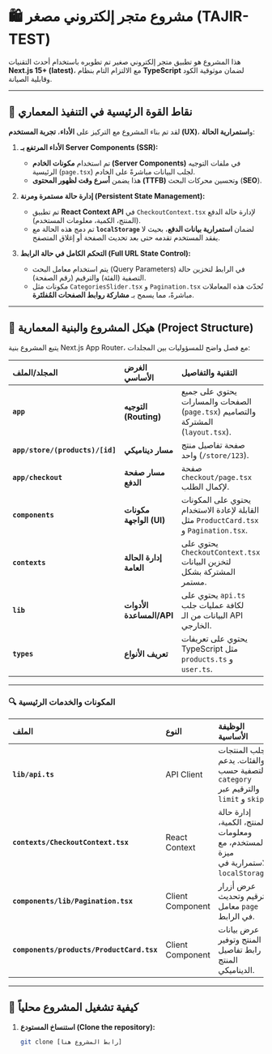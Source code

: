 # 🛍️ مشروع متجر إلكتروني مصغر (TAJIR-TEST)

هذا المشروع هو تطبيق متجر إلكتروني صغير تم تطويره باستخدام أحدث التقنيات **Next.js 15+ (latest)**، مع الالتزام التام بنظام **TypeScript** لضمان موثوقية الكود وقابلية الصيانة.

---

## 🌟 نقاط القوة الرئيسية في التنفيذ المعماري

لقد تم بناء المشروع مع التركيز على **الأداء**، **تجربة المستخدم (UX)**، و**استمرارية الحالة**:

1. **الأداء المرتفع بـ Server Components (SSR):**

   - تم استخدام **مكونات الخادم (Server Components)** في ملفات التوجيه الرئيسية (`page.tsx`) لجلب البيانات مباشرةً على الخادم.
   - هذا يضمن **أسرع وقت لظهور المحتوى (TTFB)** وتحسين محركات البحث (**SEO**).

2. **إدارة حالة مستمرة ومرنة (Persistent State Management):**

   - تم تطبيق **React Context API** في `CheckoutContext.tsx` لإدارة حالة الدفع (المنتج، الكمية، معلومات المستخدم).
   - تم دمج هذه الحالة مع **`localStorage`** لضمان **استمرارية بيانات الدفع**، بحيث لا يفقد المستخدم تقدمه حتى بعد تحديث الصفحة أو إغلاق المتصفح.

3. **التحكم الكامل في حالة الرابط (Full URL State Control):**
   - يتم استخدام معامل البحث (Query Parameters) في الرابط لتخزين حالة التصفية (الفئة) والترقيم (رقم الصفحة).
   - مكونات مثل `CategoriesSlider.tsx` و `Pagination.tsx` تُحدّث هذه المعاملات مباشرةً، مما يسمح بـ **مشاركة روابط الصفحات المُفلتَرة**.

---

## 📁 هيكل المشروع والبنية المعمارية (Project Structure)

يتبع المشروع بنية Next.js App Router، مع فصل واضح للمسؤوليات بين المجلدات:

| المجلد/الملف                    | الغرض الأساسي            | التقنية والتفاصيل                                                                     |
| :------------------------------ | :----------------------- | :------------------------------------------------------------------------------------ |
| **`app`**                       | **التوجيه (Routing)**    | يحتوي على جميع الصفحات والمسارات (`page.tsx`) والتصاميم المشتركة (`layout.tsx`).      |
| **`app/store/(products)/[id]`** | **مسار ديناميكي**        | صفحة تفاصيل منتج واحد (`/store/123`).                                                 |
| **`app/checkout`**              | **مسار صفحة الدفع**      | صفحة `checkout/page.tsx` لإكمال الطلب.                                                |
| **`components`**                | **مكونات الواجهة (UI)**  | يحتوي على المكونات القابلة لإعادة الاستخدام مثل `ProductCard.tsx` و `Pagination.tsx`. |
| **`contexts`**                  | **إدارة الحالة العامة**  | يحتوي على `CheckoutContext.tsx` لتخزين البيانات المشتركة بشكل مستمر.                  |
| **`lib`**                       | **الأدوات المساعدة/API** | يحتوي على `api.ts` لكافة عمليات جلب البيانات من الـ API الخارجي.                      |
| **`types`**                     | **تعريف الأنواع**        | يحتوي على تعريفات TypeScript مثل `products.ts` و `user.ts`.                           |

---

### 🔍 المكونات والخدمات الرئيسية

| الملف                                     | النوع            | الوظيفة الأساسية                                                                     |
| :---------------------------------------- | :--------------- | :----------------------------------------------------------------------------------- |
| **`lib/api.ts`**                          | API Client       | جلب المنتجات والفئات. يدعم التصفية حسب `category` والترقيم عبر `limit` و `skip`.     |
| **`contexts/CheckoutContext.tsx`**        | React Context    | إدارة حالة المنتج، الكمية، ومعلومات المستخدم، مع ميزة الاستمرارية في `localStorage`. |
| **`components/lib/Pagination.tsx`**       | Client Component | عرض أزرار الترقيم وتحديث معامل `page` في الرابط.                                     |
| **`components/products/ProductCard.tsx`** | Client Component | عرض بيانات المنتج وتوفير رابط تفاصيل المنتج الديناميكي.                              |

---

## 🔧 كيفية تشغيل المشروع محلياً

1. **استنساخ المستودع (Clone the repository):**
   ```bash
   git clone [رابط المشروع هنا]
   ```
